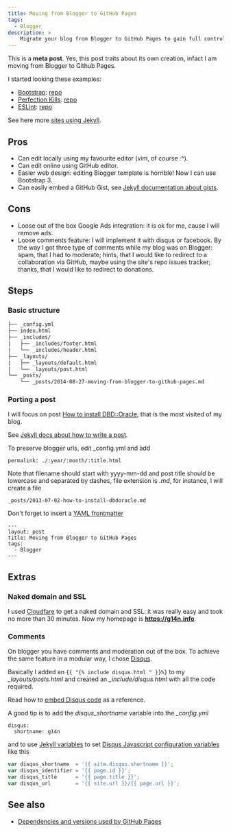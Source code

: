```yaml
---
title: Moving from Blogger to GitHub Pages
tags:
  - Blogger
description: >
    Migrate your blog from Blogger to GitHub Pages to gain full control on your content.
---
```


This is a **meta post**. Yes, this post traits about its own creation, infact I am moving from Blogger to Github Pages.

I started looking these examples:

* [Bootstrap](http://getbootstrap.com/): [repo](hettps://github.com/twbs/bootstrap)
* [Perfection Kills](http://perfectionkills.com/): [repo](https://github.com/kangax/perfectionkills.com)
* [ESLint](http://eslint.org/): [repo](https://github.com/eslint/eslint.github.io)

See here more [sites using Jekyll](http://jekyllrb.com/docs/sites/).

## Pros

* Can edit locally using my favourite editor (vim, of course :^).
* Can edit online using GitHub editor.
* Easier web design: editing Blogger template is horrible! Now I can use Bootstrap 3.
* Can easily embed a GitHub Gist, see [Jekyll documentation about gists](http://jekyllrb.com/docs/templates/#gist).

## Cons

* Loose out of the box Google Ads integration: it is ok for me, cause I will remove ads.
* Loose comments feature: I will implement it with disqus or facebook. By the way I got three type of comments while my blog was on Blogger: spam, that I had to moderate; hints, that I would like to redirect to a collaboration via GitHub, maybe using the site's repo issues tracker; thanks, that I would like to redirect to donations.

## Steps

### Basic structure

```bash
├── _config.yml
├── index.html
├── _includes/
|   ├── _includes/footer.html
|   └── _includes/header.html
├── _layouts/
|   ├── _layouts/default.html
|   └── _layouts/post.html
└── _posts/
    └── _posts/2014-08-27-moving-from-blogger-to-github-pages.md
```

### Porting a post

I will focus on post [How to install DBD::Oracle](http://g14n.info/2013/07/how-to-install-dbdoracle), that is the most visited of my blog.

See [Jekyll docs about how to write a post](http://jekyllrb.com/docs/posts/).

To preserve blogger urls, edit _config.yml and add

```
permalink: ./:year/:month/:title.html
```

Note that filename should start with yyyy-mm-dd and post title should be lowercase and separated by dashes, file extension is *.md*, for instance, I will create a file

```
_posts/2013-07-02-how-to-install-dbdoracle.md
```

Don't forget to insert a [YAML frontmatter](http://jekyllrb.com/docs/frontmatter/)

```
---
layout: post
title: Moving from Blogger to GitHub Pages
tags:
  - Blogger
---
```

## Extras

### Naked domain and SSL

I used [Cloudfare](https://www.cloudflare.com/) to get a naked domain and SSL: it was really easy and took no more than 30 minutes. Now my homepage is **https://g14n.info**.

### Comments

On blogger you have comments and moderation out of the box. To achieve the same feature in a modular way, I chose [Disqus](https://disqus.com/).

Basically I added an `{{ "{% include disqus.html " }}%}` to my *_layouts/posts.html* and created an *_include/disqus.html* with all the code required.

Read how to [embed Disqus code][2] as a reference.

A good tip is to add the *disqus_shortname* variable into the *_config.yml*

```
disqus:
  shortname: g14n
```

and to use [Jekyll variables][3] to set [Disqus Javascript configuration variables][4] like this

```js
var disqus_shortname  = '{{ site.disqus.shortname }}';
var disqus_identifier = '{{ page.id }}';
var disqus_title      = '{{ page.title }}';
var disqus_url        = '{{ site.url }}/{{ page.url }}';
```

<!--### Social integration-->

## See also

* [Dependencies and versions used by GitHub Pages][1]

  [1]: https://pages.github.com/versions/ "Dependencies and versions used by GitHub Pages"
  [2]: https://help.disqus.com/customer/portal/articles/472097-universal-embed-code "Disqus Universal Embed Code"
  [3]: http://jekyllrb.com/docs/variables/ "Jekyll Variables"
  [4]: https://help.disqus.com/customer/portal/articles/472098-javascript-configuration-variables "Disqus JavaScript configuration variables"

